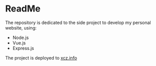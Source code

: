 # ReadMe
The repository is dedicated to the side project to develop my personal website, using:
* Node.js
* Vue.js
* Express.js

The project is deployed to [xcz.info](https://xcz.info/)
